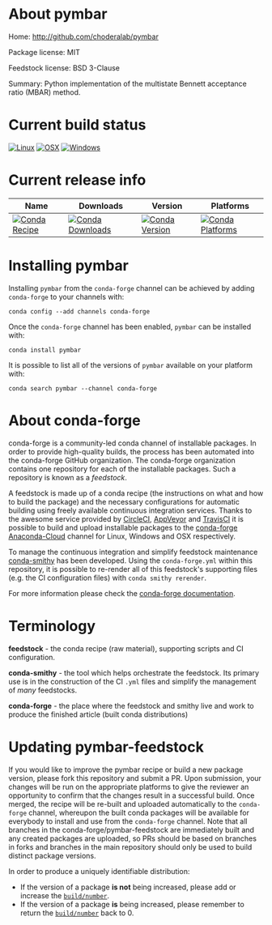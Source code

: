 About pymbar
============

Home: http://github.com/choderalab/pymbar

Package license: MIT

Feedstock license: BSD 3-Clause

Summary: Python implementation of the multistate Bennett acceptance ratio (MBAR) method.



Current build status
====================

[![Linux](https://img.shields.io/circleci/project/github/conda-forge/pymbar-feedstock/master.svg?label=Linux)](https://circleci.com/gh/conda-forge/pymbar-feedstock)
[![OSX](https://img.shields.io/travis/conda-forge/pymbar-feedstock/master.svg?label=macOS)](https://travis-ci.org/conda-forge/pymbar-feedstock)
[![Windows](https://img.shields.io/appveyor/ci/conda-forge/pymbar-feedstock/master.svg?label=Windows)](https://ci.appveyor.com/project/conda-forge/pymbar-feedstock/branch/master)

Current release info
====================

| Name | Downloads | Version | Platforms |
| --- | --- | --- | --- |
| [![Conda Recipe](https://img.shields.io/badge/recipe-pymbar-green.svg)](https://anaconda.org/conda-forge/pymbar) | [![Conda Downloads](https://img.shields.io/conda/dn/conda-forge/pymbar.svg)](https://anaconda.org/conda-forge/pymbar) | [![Conda Version](https://img.shields.io/conda/vn/conda-forge/pymbar.svg)](https://anaconda.org/conda-forge/pymbar) | [![Conda Platforms](https://img.shields.io/conda/pn/conda-forge/pymbar.svg)](https://anaconda.org/conda-forge/pymbar) |

Installing pymbar
=================

Installing `pymbar` from the `conda-forge` channel can be achieved by adding `conda-forge` to your channels with:

```
conda config --add channels conda-forge
```

Once the `conda-forge` channel has been enabled, `pymbar` can be installed with:

```
conda install pymbar
```

It is possible to list all of the versions of `pymbar` available on your platform with:

```
conda search pymbar --channel conda-forge
```


About conda-forge
=================

conda-forge is a community-led conda channel of installable packages.
In order to provide high-quality builds, the process has been automated into the
conda-forge GitHub organization. The conda-forge organization contains one repository
for each of the installable packages. Such a repository is known as a *feedstock*.

A feedstock is made up of a conda recipe (the instructions on what and how to build
the package) and the necessary configurations for automatic building using freely
available continuous integration services. Thanks to the awesome service provided by
[CircleCI](https://circleci.com/), [AppVeyor](https://www.appveyor.com/)
and [TravisCI](https://travis-ci.org/) it is possible to build and upload installable
packages to the [conda-forge](https://anaconda.org/conda-forge)
[Anaconda-Cloud](https://anaconda.org/) channel for Linux, Windows and OSX respectively.

To manage the continuous integration and simplify feedstock maintenance
[conda-smithy](https://github.com/conda-forge/conda-smithy) has been developed.
Using the ``conda-forge.yml`` within this repository, it is possible to re-render all of
this feedstock's supporting files (e.g. the CI configuration files) with ``conda smithy rerender``.

For more information please check the [conda-forge documentation](https://conda-forge.org/docs/).

Terminology
===========

**feedstock** - the conda recipe (raw material), supporting scripts and CI configuration.

**conda-smithy** - the tool which helps orchestrate the feedstock.
                   Its primary use is in the construction of the CI ``.yml`` files
                   and simplify the management of *many* feedstocks.

**conda-forge** - the place where the feedstock and smithy live and work to
                  produce the finished article (built conda distributions)


Updating pymbar-feedstock
=========================

If you would like to improve the pymbar recipe or build a new
package version, please fork this repository and submit a PR. Upon submission,
your changes will be run on the appropriate platforms to give the reviewer an
opportunity to confirm that the changes result in a successful build. Once
merged, the recipe will be re-built and uploaded automatically to the
`conda-forge` channel, whereupon the built conda packages will be available for
everybody to install and use from the `conda-forge` channel.
Note that all branches in the conda-forge/pymbar-feedstock are
immediately built and any created packages are uploaded, so PRs should be based
on branches in forks and branches in the main repository should only be used to
build distinct package versions.

In order to produce a uniquely identifiable distribution:
 * If the version of a package **is not** being increased, please add or increase
   the [``build/number``](https://conda.io/docs/user-guide/tasks/build-packages/define-metadata.html#build-number-and-string).
 * If the version of a package **is** being increased, please remember to return
   the [``build/number``](https://conda.io/docs/user-guide/tasks/build-packages/define-metadata.html#build-number-and-string)
   back to 0.
